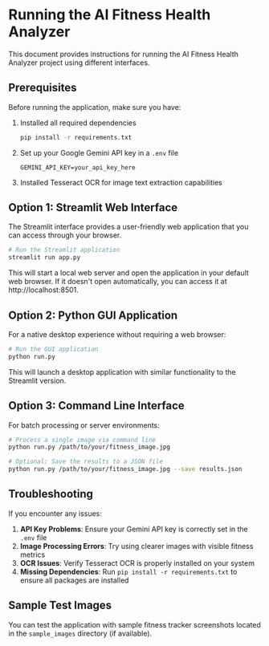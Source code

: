 # Running the AI Fitness Health Analyzer

This document provides instructions for running the AI Fitness Health Analyzer project using different interfaces.

## Prerequisites

Before running the application, make sure you have:

1. Installed all required dependencies
   ```bash
   pip install -r requirements.txt
   ```

2. Set up your Google Gemini API key in a `.env` file
   ```
   GEMINI_API_KEY=your_api_key_here
   ```

3. Installed Tesseract OCR for image text extraction capabilities

## Option 1: Streamlit Web Interface

The Streamlit interface provides a user-friendly web application that you can access through your browser.

```bash
# Run the Streamlit application
streamlit run app.py
```

This will start a local web server and open the application in your default web browser. If it doesn't open automatically, you can access it at http://localhost:8501.

## Option 2: Python GUI Application

For a native desktop experience without requiring a web browser:

```bash
# Run the GUI application
python run.py
```

This will launch a desktop application with similar functionality to the Streamlit version.

## Option 3: Command Line Interface

For batch processing or server environments:

```bash
# Process a single image via command line
python run.py /path/to/your/fitness_image.jpg

# Optional: Save the results to a JSON file
python run.py /path/to/your/fitness_image.jpg --save results.json
```

## Troubleshooting

If you encounter any issues:

1. **API Key Problems**: Ensure your Gemini API key is correctly set in the `.env` file
2. **Image Processing Errors**: Try using clearer images with visible fitness metrics
3. **OCR Issues**: Verify Tesseract OCR is properly installed on your system
4. **Missing Dependencies**: Run `pip install -r requirements.txt` to ensure all packages are installed

## Sample Test Images

You can test the application with sample fitness tracker screenshots located in the `sample_images` directory (if available).
